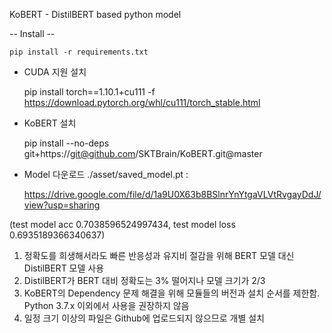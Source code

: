KoBERT - DistilBERT based python model

-- Install --

    pip install -r requirements.txt

- CUDA 지원 설치

    pip install torch==1.10.1+cu111 -f https://download.pytorch.org/whl/cu111/torch_stable.html

- KoBERT 설치

    pip install --no-deps git+https://git@github.com/SKTBrain/KoBERT.git@master

- Model 다운로드
./asset/saved_model.pt : 

    https://drive.google.com/file/d/1a9U0X63b8BSlnrYnYtgaVLVtRvgayDdJ/view?usp=sharing

(test model acc 0.7038596524997434, test model loss 0.6935189366340637)


1. 정확도를 희생해서라도 빠른 반응성과 유지비 절감을 위해 BERT 모델 대신 DistilBERT 모델 사용
2. DistilBERT가 BERT 대비 정확도는 3% 떨어지나 모델 크기가 2/3
3. KoBERT의 Dependency 문제 해결을 위해 모듈들의 버전과 설치 순서를 제한함. Python 3.7.x 이외에서 사용을 권장하지 않음
4. 일정 크기 이상의 파일은 Github에 업로드되지 않으므로 개별 설치
